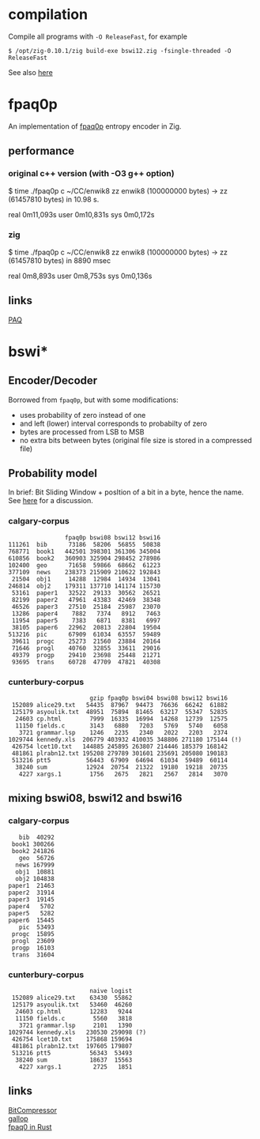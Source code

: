 # compilation
Compile all programs with `-O ReleaseFast`, for example

```
$ /opt/zig-0.10.1/zig build-exe bswi12.zig -fsingle-threaded -O ReleaseFast
```

See also [here](https://ziggit.dev/t/strange-program-performance-dependence/525)

# fpaq0p
An implementation of [fpaq0p](http://nishi.dreamhosters.com/u/fpaq0p.cpp) entropy encoder in Zig.

## performance

### original c++ version (with -O3 g++ option)
$ time ./fpaq0p c ~/CC/enwik8 zz
enwik8 (100000000 bytes) -> zz (61457810 bytes) in 10.98 s.

real    0m11,093s
user    0m10,831s
sys 0m0,172s

### zig

$ time ./fpaq0p c ~/CC/enwik8 zz
enwik8 (100000000 bytes) -> zz (61457810 bytes) in 8890 msec

real    0m8,893s
user    0m8,753s
sys 0m0,136s

## links
[PAQ](http://mattmahoney.net/dc/)

# bswi*

## Encoder/Decoder

Borrowed from `fpaq0p`, but with some modifications:

* uses probability of zero instead of one
* and left (lower) interval corresponds to probabilty of zero
* bytes are processed from LSB to MSB
* no extra bits between bytes (original file size is stored in a compressed file)

## Probability model

In brief: Bit Sliding Window + posItion of a bit in a byte, hence the name.
See [here](https://encode.su/threads/4008-A-model-for-fpaq0p-like-compressor) for a discussion.

### calgary-corpus

```
                fpaq0p bswi08 bswi12 bswi16
111261  bib      73186  58206  56855  50838
768771  book1   442501 398301 361306 345004
610856  book2   360903 325904 298452 278986
102400  geo      71658  59866  68662  61223
377109  news    238373 215909 210622 192843
 21504  obj1     14288  12984  14934  13041
246814  obj2    179311 137710 141174 115730
 53161  paper1   32522  29133  30562  26521
 82199  paper2   47961  43383  42469  38348
 46526  paper3   27510  25184  25987  23070
 13286  paper4    7882   7374   8912   7463
 11954  paper5    7383   6871   8381   6997
 38105  paper6   22962  20813  22804  19504
513216  pic      67909  61034  63557  59489
 39611  progc    25273  21560  23884  20164
 71646  progl    40760  32855  33611  29016
 49379  progp    29410  23698  25448  21271
 93695  trans    60728  47709  47821  40308
```
### cunterbury-corpus
```
                       gzip fpaq0p bswi04 bswi08 bswi12 bswi16
 152089 alice29.txt   54435  87967  94473  76636  66242  61882
 125179 asyoulik.txt  48951  75894  81465  63217  55347  52835
  24603 cp.html        7999  16335  16994  14268  12739  12575
  11150 fields.c       3143   6880   7203   5769   5740   6058
   3721 grammar.lsp    1246   2235   2340   2022   2203   2374
1029744 kennedy.xls  206779 403932 410035 348806 271180 175144 (!)
 426754 lcet10.txt   144885 245895 263807 214446 185379 168142
 481861 plrabn12.txt 195208 279789 301601 235691 205080 190183
 513216 ptt5          56443  67909  64694  61034  59489  60114
  38240 sum           12924  20754  21322  19180  19218  20735
   4227 xargs.1        1756   2675   2821   2567   2814   3070
```
## mixing bswi08, bswi12 and bswi16

### calgary-corpus

```
   bib  40292
 book1 300266
 book2 241826
   geo  56726
  news 167999
  obj1  10881
  obj2 104838
paper1  21463
paper2  31914
paper3  19145
paper4   5702
paper5   5282
paper6  15445
   pic  53493
 progc  15895
 progl  23609
 progp  16103
 trans  31604
```

### cunterbury-corpus

```
                       naive logist
 152089 alice29.txt    63430  55862
 125179 asyoulik.txt   53460  46260
  24603 cp.html        12283   9244
  11150 fields.c        5560   3818
   3721 grammar.lsp     2101   1390
1029744 kennedy.xls   230530 259098 (?)
 426754 lcet10.txt    175868 159694
 481861 plrabn12.txt  197605 179807
 513216 ptt5           56343  53493
  38240 sum            18637  15563
   4227 xargs.1         2725   1851
```

## links
[BitCompressor](https://github.com/GotthardtZ/BitCompressor)  
[gallop](https://github.com/mitiko/gallop)  
[fpaq0 in Rust](https://github.com/aufdj/fpaq0-rs/blob/main/README.md)  
